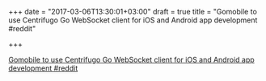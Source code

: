 +++
date = "2017-03-06T13:30:01+03:00"
draft = true
title = "Gomobile to use Centrifugo Go WebSocket client for iOS and Android app development  #reddit"

+++

<p><a href="https://t.co/MTcCg6WP51">Gomobile to use Centrifugo Go WebSocket client for iOS and Android app development  #reddit</a></p>
